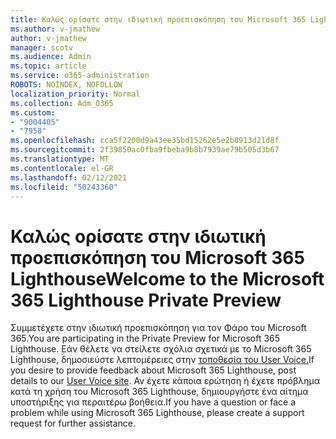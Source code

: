 ```yaml
---
title: Καλώς ορίσατε στην ιδιωτική προεπισκόπηση του Microsoft 365 Lighthouse
ms.author: v-jmathew
author: v-jmathew
manager: scotv
ms.audience: Admin
ms.topic: article
ms.service: o365-administration
ROBOTS: NOINDEX, NOFOLLOW
localization_priority: Normal
ms.collection: Adm_O365
ms.custom:
- "9004405"
- "7958"
ms.openlocfilehash: cca5f2200d9a43ee35bd15262e5e2b8913d21d8f
ms.sourcegitcommit: 2f39850ac0fba9fbeba9b8b7939ae79b505d3b67
ms.translationtype: MT
ms.contentlocale: el-GR
ms.lasthandoff: 02/12/2021
ms.locfileid: "50243360"
---
```

# <a name="welcome-to-the-microsoft-365-lighthouse-private-preview"></a><span data-ttu-id="10598-102">Καλώς ορίσατε στην ιδιωτική προεπισκόπηση του Microsoft 365 Lighthouse</span><span class="sxs-lookup"><span data-stu-id="10598-102">Welcome to the Microsoft 365 Lighthouse Private Preview</span></span>

<span data-ttu-id="10598-103">Συμμετέχετε στην ιδιωτική προεπισκόπηση για τον Φάρο του Microsoft 365.</span><span class="sxs-lookup"><span data-stu-id="10598-103">You are participating in the Private Preview for Microsoft 365 Lighthouse.</span></span> <span data-ttu-id="10598-104">Εάν θέλετε να στείλετε σχόλια σχετικά με το Microsoft 365 Lighthouse, δημοσιεύστε λεπτομέρειες στην [τοποθεσία του User Voice.](https://aka.ms/M365Lighthouseuservoice)</span><span class="sxs-lookup"><span data-stu-id="10598-104">If you desire to provide feedback about Microsoft 365 Lighthouse, post details to our [User Voice site](https://aka.ms/M365Lighthouseuservoice).</span></span> <span data-ttu-id="10598-105">Αν έχετε κάποια ερώτηση ή έχετε πρόβλημα κατά τη χρήση του Microsoft 365 Lighthouse, δημιουργήστε ένα αίτημα υποστήριξης για περαιτέρω βοήθεια.</span><span class="sxs-lookup"><span data-stu-id="10598-105">If you have a question or face a problem while using Microsoft 365 Lighthouse, please create a support request for further assistance.</span></span>
